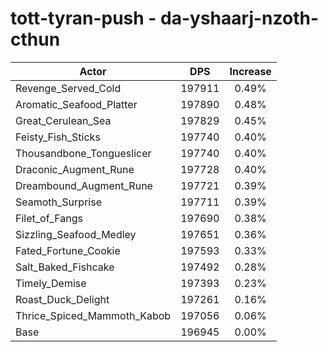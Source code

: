 # tott-tyran-push - da-yshaarj-nzoth-cthun
| Actor | DPS | Increase |
|---|:---:|:---:|
|Revenge_Served_Cold|197911|0.49%|
|Aromatic_Seafood_Platter|197890|0.48%|
|Great_Cerulean_Sea|197829|0.45%|
|Feisty_Fish_Sticks|197740|0.40%|
|Thousandbone_Tongueslicer|197740|0.40%|
|Draconic_Augment_Rune|197728|0.40%|
|Dreambound_Augment_Rune|197721|0.39%|
|Seamoth_Surprise|197711|0.39%|
|Filet_of_Fangs|197690|0.38%|
|Sizzling_Seafood_Medley|197651|0.36%|
|Fated_Fortune_Cookie|197593|0.33%|
|Salt_Baked_Fishcake|197492|0.28%|
|Timely_Demise|197393|0.23%|
|Roast_Duck_Delight|197261|0.16%|
|Thrice_Spiced_Mammoth_Kabob|197056|0.06%|
|Base|196945|0.00%|
